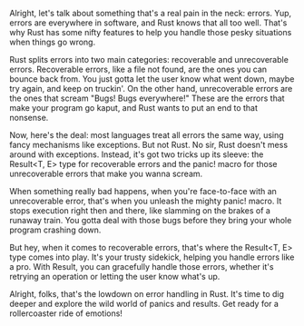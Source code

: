 Alright, let's talk about something that's a real pain in the neck: errors. Yup,
errors are everywhere in software, and Rust knows that all too well. That's why
Rust has some nifty features to help you handle those pesky situations when
things go wrong.

Rust splits errors into two main categories: recoverable and unrecoverable
errors. Recoverable errors, like a file not found, are the ones you can bounce
back from. You just gotta let the user know what went down, maybe try again, and
keep on truckin'. On the other hand, unrecoverable errors are the ones that
scream "Bugs! Bugs everywhere!" These are the errors that make your program go
kaput, and Rust wants to put an end to that nonsense.

Now, here's the deal: most languages treat all errors the same way, using fancy
mechanisms like exceptions. But not Rust. No sir, Rust doesn't mess around with
exceptions. Instead, it's got two tricks up its sleeve: the Result<T, E> type
for recoverable errors and the panic! macro for those unrecoverable errors that
make you wanna scream.

When something really bad happens, when you're face-to-face with an
unrecoverable error, that's when you unleash the mighty panic! macro. It stops
execution right then and there, like slamming on the brakes of a runaway train.
You gotta deal with those bugs before they bring your whole program crashing
down.

But hey, when it comes to recoverable errors, that's where the Result<T, E> type
comes into play. It's your trusty sidekick, helping you handle errors like a
pro. With Result, you can gracefully handle those errors, whether it's retrying
an operation or letting the user know what's up.

Alright, folks, that's the lowdown on error handling in Rust. It's time to dig
deeper and explore the wild world of panics and results. Get ready for a
rollercoaster ride of emotions!
